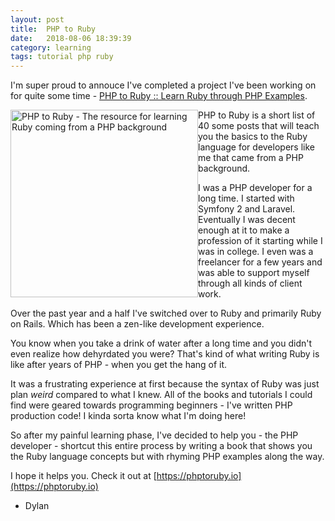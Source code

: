 ```yaml
---
layout: post
title:  PHP to Ruby
date:   2018-08-06 18:39:39
category: learning
tags: tutorial php ruby
---
```


I'm super proud to annouce I've completed a project I've been working on for quite some time - [PHP to Ruby :: Learn Ruby through PHP Examples](https://phptoruby.io).


<img alt="PHP to Ruby - The resource for learning Ruby coming from a PHP background" src="http://phptoruby.io/assets/images/final_v2_whitebg.png" width="300" style="float: left;">


PHP to Ruby is a short list of 40 some posts that will teach you the basics to the Ruby language for developers like me that came from a PHP background.

I was a PHP developer for a long time. I started with Symfony 2 and Laravel. Eventually I was decent enough at it to make a profession of it starting while I was in college. I even was a freelancer for a few years and was able to support myself through all kinds of client work.

Over the past year and a half I've switched over to Ruby and primarily Ruby on Rails. Which has been a zen-like development experience. 

You know when you take a drink of water after a long time and you didn't even realize how dehyrdated you were? That's kind of what writing Ruby is like after years of PHP - when you get the hang of it.


It was a frustrating experience at first because the syntax of Ruby was just plan _weird_ compared to what I knew. All of the books and tutorials I could find were geared towards programming beginners - I've written PHP production code! I kinda sorta know what I'm doing here!

So after my painful learning phase, I've decided to help you - the PHP developer - shortcut this entire process by writing a book that shows you the Ruby language concepts but with rhyming PHP examples along the way.

I hope it helps you. Check it out at [https://phptoruby.io](https://phptoruby.io)

- Dylan



